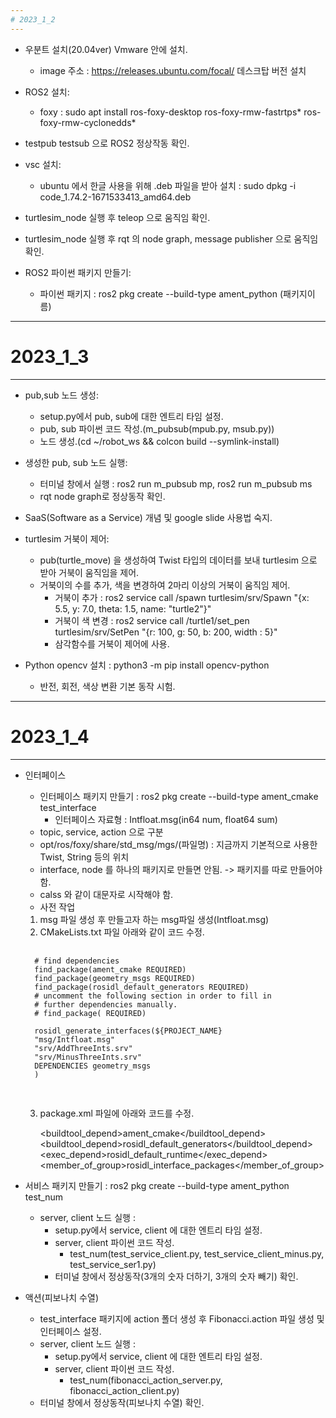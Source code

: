 ```yaml
---
# 2023_1_2
---
```

* 우분트 설치(20.04ver) Vmware 안에 설치.
    * image 주소 : https://releases.ubuntu.com/focal/ 데스크탑 버전 설치

* ROS2 설치:
    * foxy : sudo apt install ros-foxy-desktop ros-foxy-rmw-fastrtps* ros-foxy-rmw-cyclonedds*
* testpub testsub 으로 ROS2 정상작동 확인.

* vsc  설치:
    *  ubuntu 에서 한글 사용을 위해 .deb 파일을 받아 설치 : sudo dpkg -i code_1.74.2-1671533413_amd64.deb

* turtlesim_node 실행 후 teleop 으로 움직임 확인.

* turtlesim_node 실행 후 rqt 의 node graph, message publisher 으로 움직임 확인.

* ROS2 파이썬 패키지 만들기:
    * 파이썬 패키지 : ros2 pkg create --build-type ament_python (패키지이름)

---
# 2023_1_3
---
* pub,sub 노드 생성:
    * setup.py에서 pub, sub에 대한 엔트리 타임 설정.
    * pub, sub 파이썬 코드 작성.(m_pubsub(mpub.py, msub.py))
    * 노드 생성.(cd ~/robot_ws && colcon build --symlink-install)

* 생성한 pub, sub 노드 실행:
    * 터미널 창에서 실행 : ros2 run m_pubsub mp, ros2 run m_pubsub ms
    * rqt node graph로 정상동작 확인.

* SaaS(Software as a Service) 개념 및 google slide 사용법 숙지.

* turtlesim 거북이 제어:
    * pub(turtle_move) 을 생성하여 Twist 타입의 데이터를 보내 turtlesim 으로 받아 거북이 움직임을 제어.
    * 거북이의 수를 추가, 색을 변경하여 2마리 이상의 거북이 움직임 제어.
        * 거북이 추가 : ros2 service call /spawn turtlesim/srv/Spawn "{x: 5.5, y: 7.0, theta: 1.5, name: "turtle2"}"
        * 거북이 색 변경 : ros2 service call /turtle1/set_pen turtlesim/srv/SetPen "{r: 100, g: 50, b: 200, width : 5}"
        * 삼각함수를 거북이 제어에 사용.

* Python opencv 설치 : python3 -m pip install opencv-python
    * 반전, 회전, 색상 변환 기본 동작 시험.

---
# 2023_1_4
---
* 인터페이스
    * 인터페이스 패키지 만들기 : ros2 pkg create --build-type ament_cmake test_interface
        * 인터페이스 자료형 : Intfloat.msg(in64 num, float64 sum)
    * topic, service, action 으로 구분
    * opt/ros/foxy/share/std_msg/mgs/(파일명) : 지금까지 기본적으로 사용한 Twist, String 등의 위치
    * interface, node 를 하나의 패키지로 만들면 안됨. -> 패키지를 따로 만들어야 함.
    * calss 와 같이 대문자로 시작해야 함.
    * 사전 작업
    1. msg 파일 생성 후 만들고자 하는 msg파일 생성(Intfloat.msg)
    2. CMakeLists.txt 파일 아래와 같이 코드 수정.
    <pre>
    <code>
    # find dependencies
    find_package(ament_cmake REQUIRED)
    find_package(geometry_msgs REQUIRED)
    find_package(rosidl_default_generators REQUIRED)
    # uncomment the following section in order to fill in
    # further dependencies manually.
    # find_package(<dependency> REQUIRED)

    rosidl_generate_interfaces(${PROJECT_NAME}
    "msg/Intfloat.msg"
    "srv/AddThreeInts.srv"
    "srv/MinusThreeInts.srv"
    DEPENDENCIES geometry_msgs
    )
    </code>
    </pre>
    3. package.xml 파일에 아래와 코드를 수정.

        <buildtool_depend>ament_cmake</buildtool_depend>
        <buildtool_depend>rosidl_default_generators</buildtool_depend>
        <exec_depend>rosidl_default_runtime</exec_depend>
        <member_of_group>rosidl_interface_packages</member_of_group>

* 서비스 패키지 만들기 : ros2 pkg create --build-type ament_python test_num
    * server, client 노드 실행 :
        * setup.py에서 service, client 에 대한 엔트리 타임 설정.
        * server, client 파이썬 코드 작성.
            * test_num(test_service_client.py, test_service_client_minus.py, test_service_ser1.py)
        * 터미널 창에서 정상동작(3개의 숫자 더하기, 3개의 숫자 빼기) 확인.

* 액션(피보나치 수열)
    * test_interface 패키지에 action 폴더 생성 후 Fibonacci.action 파일 생성 및 인터페이스 설정.
    * server, client 노드 실행 :
        * setup.py에서 service, client 에 대한 엔트리 타임 설정.
        * server, client 파이썬 코드 작성.
            * test_num(fibonacci_action_server.py, fibonacci_action_client.py)
    *  터미널 창에서 정상동작(피보나치 수열) 확인.